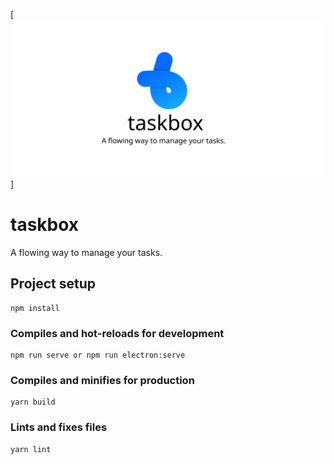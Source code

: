 [![Taskbox Logo](public/img/social_media_1280_640.svg)]

#   taskbox
A flowing way to manage your tasks.

## Project setup
```
npm install
```

### Compiles and hot-reloads for development
```
npm run serve or npm run electron:serve
```

### Compiles and minifies for production
```
yarn build
```

### Lints and fixes files
```
yarn lint
```
